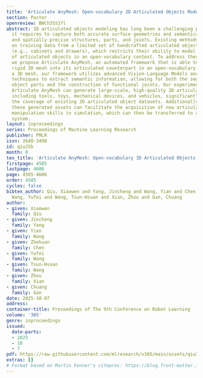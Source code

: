 ```yaml
---
title: 'Articulate AnyMesh: Open-vocabulary 3D Articulated Objects Modeling'
section: Poster
openreview: BNCh3SS1Yl
abstract: 3D articulated objects modeling has long been a challenging problem, since
  it requires to capture both accurate surface geometries and semantically meaningful
  and spatially precise structures, parts, and joints. Existing methods heavily depend
  on training data from a limited set of handcrafted articulated object categories
  (e.g., cabinets and drawers), which restricts their ability to model a wide range
  of articulated objects in an open-vocabulary context. To address these limitations,
  we propose Articulate AnyMesh, an automated framework that is able to convert any
  rigid 3D mesh into its articulated counterpart in an open-vocabulary manner. Given
  a 3D mesh, our framework utilizes advanced Vision-Language Models and visual prompting
  techniques to extract semantic information, allowing for both the segmentation of
  object parts and the construction of functional joints. Our experiments show that
  Articulate AnyMesh can generate large-scale, high-quality 3D articulated objects,
  including tools, toys, mechanical devices, and vehicles, significantly expanding
  the coverage of existing 3D articulated object datasets. Additionally, we show that
  these generated assets can facilitate the acquisition of new articulated object
  manipulation skills in simulation, which can then be transferred to a real robotic
  system.
layout: inproceedings
series: Proceedings of Machine Learning Research
publisher: PMLR
issn: 2640-3498
id: qiu25b
month: 0
tex_title: 'Articulate AnyMesh: Open-vocabulary 3D Articulated Objects Modeling'
firstpage: 4585
lastpage: 4606
page: 4585-4606
order: 4585
cycles: false
bibtex_author: Qiu, Xiaowen and Yang, Jincheng and Wang, Yian and Chen, Zhehuan and
  Wang, Yufei and Wang, Tsun-Hsuan and Xian, Zhou and Gan, Chuang
author:
- given: Xiaowen
  family: Qiu
- given: Jincheng
  family: Yang
- given: Yian
  family: Wang
- given: Zhehuan
  family: Chen
- given: Yufei
  family: Wang
- given: Tsun-Hsuan
  family: Wang
- given: Zhou
  family: Xian
- given: Chuang
  family: Gan
date: 2025-10-07
address:
container-title: Proceedings of The 9th Conference on Robot Learning
volume: '305'
genre: inproceedings
issued:
  date-parts:
  - 2025
  - 10
  - 7
pdf: https://raw.githubusercontent.com/mlresearch/v305/main/assets/qiu25b/qiu25b.pdf
extras: []
# Format based on Martin Fenner's citeproc: https://blog.front-matter.io/posts/citeproc-yaml-for-bibliographies/
---
```

